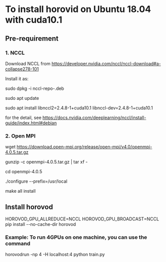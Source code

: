 # To install horovid on Ubuntu 18.04 with cuda10.1

## Pre-requirement 

### 1. NCCL

Download NCCL from https://developer.nvidia.com/nccl/nccl-download#a-collapse278-101

Install it as:<P>
sudo dpkg -i nccl-repo-<version>.deb <P>
sudo apt update<P>
sudo apt install libnccl2=2.4.8-1+cuda10.1 libnccl-dev=2.4.8-1+cuda10.1

for the detail, see https://docs.nvidia.com/deeplearning/nccl/install-guide/index.html#debian

### 2. Open MPI

wget https://download.open-mpi.org/release/open-mpi/v4.0/openmpi-4.0.5.tar.gz <P>
gunzip -c openmpi-4.0.5.tar.gz | tar xf -  <P>
cd openmpi-4.0.5 <P>
./configure --prefix=/usr/local <P>
make all install<P>

## Install horovod 

HOROVOD_GPU_ALLREDUCE=NCCL HOROVOD_GPU_BROADCAST=NCCL pip install --no-cache-dir horovod

### Example: To run 4GPUs on one machine, you can use the command 

horovodrun -np 4 -H localhost:4 python train.py
